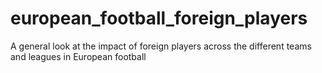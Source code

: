 # european_football_foreign_players
A general look at the impact of foreign players across the different teams and leagues in European football
